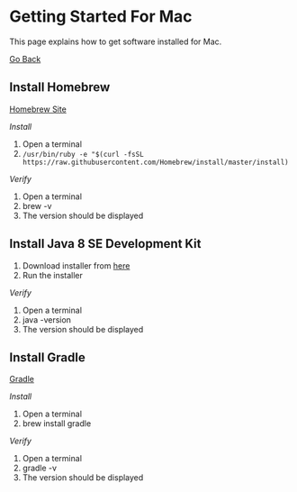 # Getting Started For Mac
This page explains how to get software installed for Mac.  

[Go Back](README.md)

## Install Homebrew 
[Homebrew Site](https://brew.sh/)

*Install*

1. Open a terminal
2. `/usr/bin/ruby -e "$(curl -fsSL https://raw.githubusercontent.com/Homebrew/install/master/install)`

*Verify*

1. Open a terminal
1. brew -v
1. The version should be displayed

## Install Java 8 SE Development Kit 

1. Download installer from [here](http://www.oracle.com/technetwork/java/javase/downloads/jdk8-downloads-2133151.html)
1. Run the installer

*Verify*

1. Open a terminal
1. java -version
1. The version should be displayed

## Install Gradle
[Gradle](https://gradle.org)

*Install*

1. Open a terminal
1. brew install gradle

*Verify*

1. Open a terminal
1. gradle -v
1. The version should be displayed